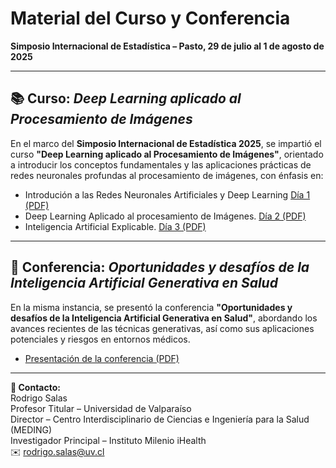 # Material del Curso y Conferencia  
**Simposio Internacional de Estadística – Pasto, 29 de julio al 1 de agosto de 2025**

---

## 📚 Curso: *Deep Learning aplicado al Procesamiento de Imágenes*

En el marco del **Simposio Internacional de Estadística 2025**, se impartió el curso **"Deep Learning aplicado al Procesamiento de Imágenes"**, orientado a introducir los conceptos fundamentales y las aplicaciones prácticas de redes neuronales profundas al procesamiento de imágenes, con énfasis en:

- Introdución a las Redes Neuronales Artificiales y Deep Learning [Día 1 (PDF)](Dia_1-IntroduccionDeepLearning.pdf)  
- Deep Learning Aplicado al procesamiento de Imágenes. [Día 2 (PDF)](Dia_2-ImplementandoDeepLearning.pdf)
- Inteligencia Artificial Explicable. [Día 3 (PDF)](Dia_3-InteligenciaArtificialExplicable.pdf)


---

## 🎤 Conferencia: *Oportunidades y desafíos de la Inteligencia Artificial Generativa en Salud*

En la misma instancia, se presentó la conferencia **"Oportunidades y desafíos de la Inteligencia Artificial Generativa en Salud"**, abordando los avances recientes de las técnicas generativas, así como sus aplicaciones potenciales y riesgos en entornos médicos.


- [Presentación de la conferencia (PDF)](Conferencia-Simposio_Internacional_Estadistica_2025)  


---

**📩 Contacto:**  
Rodrigo Salas  
Profesor Titular – Universidad de Valparaíso  
Director – Centro Interdisciplinario de Ciencias e Ingeniería para la Salud (MEDING)  
Investigador Principal – Instituto Milenio iHealth  
✉️ [rodrigo.salas@uv.cl](mailto:rodrigo.salas@uv.cl)  
